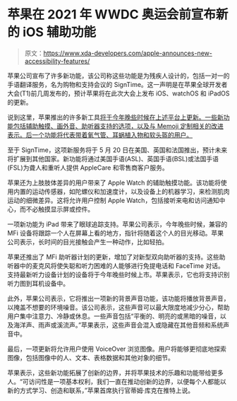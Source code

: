 # 苹果在 2021 年 WWDC 奥运会前宣布新的 iOS 辅助功能

> 原文：<https://www.xda-developers.com/apple-announces-new-accessibility-features/>

苹果公司宣布了许多新功能，该公司称这些功能是为残疾人设计的，包括一对一的手语翻译服务，名为购物和支持会议的 SignTime。这一声明是在苹果全球开发者大会(T1)前几周发布的，预计苹果将在此次大会上发布 iOS、watchOS 和 iPadOS 的更新。

说到这里，苹果推出的许多新工具[将于今年晚些时候在上述平台上更新。一些新功能包括辅助触摸、画外音、助听器支持的选项，以及与 Memoji 定制相关的改进表示。后一个功能将代表带着氧气管、耳蜗植入物和软头盔的用户。](https://www.apple.com/newsroom/2021/05/apple-previews-powerful-software-updates-designed-for-people-with-disabilities/)

至于 SignTime，这项新服务将于 5 月 20 日在美国、英国和法国推出，预计未来将扩展到其他国家。新功能将通过美国手语(ASL)、英国手语(BSL)或法国手语(FSL)为聋人和重听人提供 AppleCare 和零售商客户服务。

苹果还为上肢肢体差异的用户带来了 Apple Watch 的辅助触摸功能。该功能将使用内置的运动传感器，如陀螺仪和加速度计，以及设备上的机器学习，来检测肌肉运动的细微差异。这将允许用户控制 Apple Watch，包括接听来电和访问通知中心，而不必触摸显示屏或控件。

一项新功能为 iPad 带来了眼球追踪支持。苹果公司表示，今年晚些时候，兼容的 MFi 设备将跟踪一个人在屏幕上看的地方，指针将随着这个人的目光移动。苹果公司表示，长时间的目光接触会产生一种动作，比如轻拍。

苹果还推出了 MFi 助听器计划的更新，增加了对新型双向助听器的支持。这些助听器中的麦克风将使失聪和听力困难的人能够进行免提电话和 FaceTime 对话。支持最新听力设备计划的设备将于今年晚些时候上市。苹果表示，它也将支持识别听力图到耳机设备中。

此外，苹果公司表示，它将推出一项新的背景声音功能，该功能将播放背景声音，以掩盖不想要的环境噪音。该公司表示，这些声音可以最大限度地减少分心，帮助用户集中注意力、冷静或休息。一些声音包括“平衡的、明亮的或黑暗的噪音，以及海洋声、雨声或溪流声。”苹果表示，这些声音会混入或隐藏在其他音频和系统声音中。

最后，一项更新将允许用户使用 VoiceOver 浏览图像。用户将能够更彻底地探索图像，包括图像中的人、文本、表格数据和其他对象的细节。

苹果表示，这些新功能拓展了创新的边界，并将苹果技术的乐趣和功能带给更多人。“可访问性是一项基本权利，我们一直在推动创新的边界，以便每个人都能以新的方式学习、创造和联系，”苹果首席执行官蒂姆·库克在推特上说。